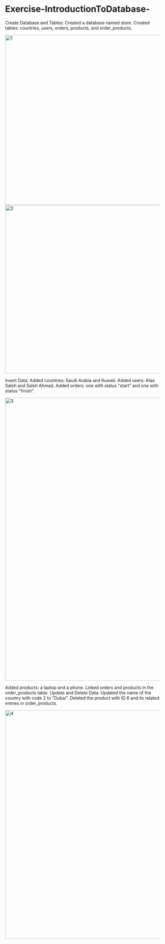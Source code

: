 # Exercise-IntroductionToDatabase-
Create Database and Tables:
Created a database named store.
Created tables: countries, users, orders, products, and order_products.

<img width="553" alt="1" src="https://github.com/user-attachments/assets/60f22f2b-90a3-4cab-a34c-8513f4fc681b">

<img width="547" alt="2" src="https://github.com/user-attachments/assets/d2a37a19-e0a6-4881-8e83-5f693485abe2">

Insert Data:
Added countries: Saudi Arabia and Kuwait.
Added users: Alaa Saleh and Saleh Ahmad.
Added orders: one with status "start" and one with status "finish".

<img width="919" alt="3" src="https://github.com/user-attachments/assets/57566bfe-c23d-45fb-ac48-d94adee2d1e3">

Added products: a laptop and a phone.
Linked orders and products in the order_products table.
Update and Delete Data:
Updated the name of the country with code 2 to "Dubai".
Deleted the product with ID 6 and its related entries in order_products.

<img width="743" alt="4" src="https://github.com/user-attachments/assets/1f7a826d-6cb6-4fdb-abf1-7e8df7e8d46e">

